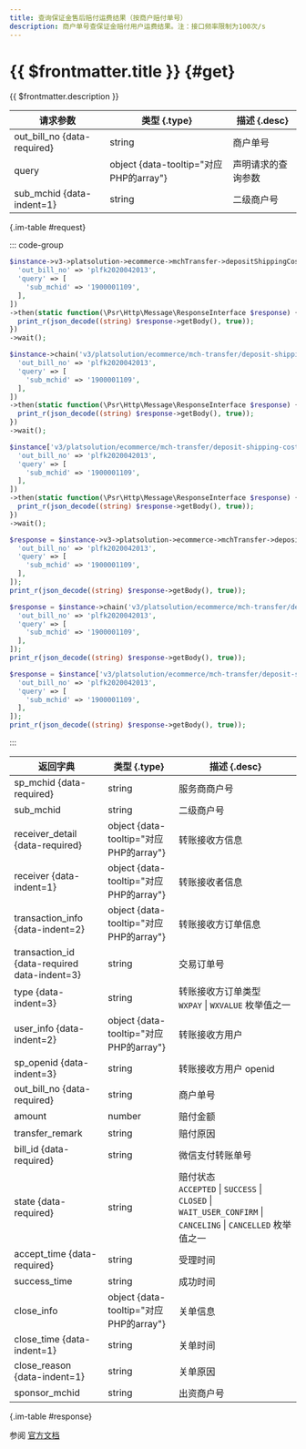 ```yaml
---
title: 查询保证金售后赔付运费结果（按商户赔付单号）
description: 商户单号查保证金赔付用户运费结果。注：接口频率限制为100次/s
---
```


# {{ $frontmatter.title }} {#get}

{{ $frontmatter.description }}

| 请求参数 | 类型 {.type} | 描述 {.desc}
| --- | --- | ---
| out_bill_no {data-required} | string | 商户单号
| query | object {data-tooltip="对应PHP的array"} | 声明请求的查询参数
| sub_mchid {data-indent=1} | string | 二级商户号

{.im-table #request}

::: code-group

```php [异步纯链式]
$instance->v3->platsolution->ecommerce->mchTransfer->depositShippingCostCompensationBills->outBillNo->_out_bill_no_->getAsync([
  'out_bill_no' => 'plfk2020042013',
  'query' => [
    'sub_mchid' => '1900001109',
  ],
])
->then(static function(\Psr\Http\Message\ResponseInterface $response) {
  print_r(json_decode((string) $response->getBody(), true));
})
->wait();
```

```php [异步声明式]
$instance->chain('v3/platsolution/ecommerce/mch-transfer/deposit-shipping-cost-compensation-bills/out-bill-no/{out_bill_no}')->getAsync([
  'out_bill_no' => 'plfk2020042013',
  'query' => [
    'sub_mchid' => '1900001109',
  ],
])
->then(static function(\Psr\Http\Message\ResponseInterface $response) {
  print_r(json_decode((string) $response->getBody(), true));
})
->wait();
```

```php [异步属性式]
$instance['v3/platsolution/ecommerce/mch-transfer/deposit-shipping-cost-compensation-bills/out-bill-no/{out_bill_no}']->getAsync([
  'out_bill_no' => 'plfk2020042013',
  'query' => [
    'sub_mchid' => '1900001109',
  ],
])
->then(static function(\Psr\Http\Message\ResponseInterface $response) {
  print_r(json_decode((string) $response->getBody(), true));
})
->wait();
```

```php [同步纯链式]
$response = $instance->v3->platsolution->ecommerce->mchTransfer->depositShippingCostCompensationBills->outBillNo->_out_bill_no_->get([
  'out_bill_no' => 'plfk2020042013',
  'query' => [
    'sub_mchid' => '1900001109',
  ],
]);
print_r(json_decode((string) $response->getBody(), true));
```

```php [同步声明式]
$response = $instance->chain('v3/platsolution/ecommerce/mch-transfer/deposit-shipping-cost-compensation-bills/out-bill-no/{out_bill_no}')->get([
  'out_bill_no' => 'plfk2020042013',
  'query' => [
    'sub_mchid' => '1900001109',
  ],
]);
print_r(json_decode((string) $response->getBody(), true));
```

```php [同步属性式]
$response = $instance['v3/platsolution/ecommerce/mch-transfer/deposit-shipping-cost-compensation-bills/out-bill-no/{out_bill_no}']->get([
  'out_bill_no' => 'plfk2020042013',
  'query' => [
    'sub_mchid' => '1900001109',
  ],
]);
print_r(json_decode((string) $response->getBody(), true));
```

:::

| 返回字典 | 类型 {.type} | 描述 {.desc}
| --- | --- | ---
| sp_mchid {data-required} | string | 服务商商户号
| sub_mchid | string | 二级商户号
| receiver_detail {data-required} | object {data-tooltip="对应PHP的array"} | 转账接收方信息
| receiver {data-indent=1} | object {data-tooltip="对应PHP的array"} | 转账接收者信息
| transaction_info {data-indent=2} | object {data-tooltip="对应PHP的array"} | 转账接收方订单信息
| transaction_id {data-required data-indent=3} | string | 交易订单号
| type {data-indent=3} | string | 转账接收方订单类型<br/>`WXPAY` \| `WXVALUE` 枚举值之一
| user_info {data-indent=2} | object {data-tooltip="对应PHP的array"} | 转账接收方用户
| sp_openid {data-indent=3} | string | 转账接收方用户 openid
| out_bill_no {data-required} | string | 商户单号
| amount | number | 赔付金额
| transfer_remark | string | 赔付原因
| bill_id {data-required} | string | 微信支付转账单号
| state {data-required} | string | 赔付状态<br/>`ACCEPTED` \| `SUCCESS` \| `CLOSED` \| `WAIT_USER_CONFIRM` \| `CANCELING` \| `CANCELLED` 枚举值之一
| accept_time {data-required} | string | 受理时间
| success_time | string | 成功时间
| close_info | object {data-tooltip="对应PHP的array"} | 关单信息
| close_time {data-indent=1} | string | 关单时间
| close_reason {data-indent=1} | string | 关单原因
| sponsor_mchid | string | 出资商户号

{.im-table #response}

参阅 [官方文档](https://pay.weixin.qq.com/doc/v3/partner/4013504203)
